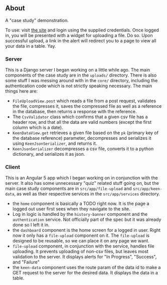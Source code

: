 
## About

A "case study" demonstration.

To use:  visit [the site](http://history-brad-two.s3-website-us-east-1.amazonaws.com) and login using the supplied credentials.  Once logged in, you will be presented with a widget for uploading a file.  Do so.  Upon successful upload, a link in the alert will redirect you to a page to view all your data in a table.  Yay.

### Server

This is a Django server I began working on a little while ago.  The main components of the case study are in the `uploads/` directory.  There is also some stuff I was messing around with in the `core/` directory, including the authentication code which is not strictly speaking necessary.  The main things here are:

* `FileUploadView.post` which reads a file from a post request, validates the file, compresses it, saves the compressed file as well as a reference in the database, then returns a response with the reference.
* The `CsvValidator` class which confirms that a given csv file has a header row, and that all the data are valid numbers (except the first column which is a date).
* `KeenDataView.get` retrieves a given file based on the `pk` (primary key of the database reference) parameter, decompresses and serializes it using `KeenJsonSerializer`, and returns it.
* `KeenJsonSerializer` decompresses a csv file, converts it to a python dictionary, and serializes it as json.

### Client

This is an Angular 5 app which I began working on in conjunction with the server.  It also has some unnecessary "quiz" related stuff going on, but the main case study components are in `src/app/file-upload` and `src/app/keen-data`, as well as their respective services in the `src/app/services` directory.

*  the `home` component is basically a TODO right now.  It is the page a logged out user first sees when they navigate to the site.
* Log in logic is handled by the `history-banner` component and the `authentication` service.  Not officially part of the spec but it was already done so I left it in.
* the `dashboard` component is the home screen for a logged in user.  Right now it only has a `file-upload` component on it.  The `file-upload` is designed to be reusable, so we can place it on any page we want.
* `file-upload` component, in conjunction with the service, handles file uploading.  It prevents uploading of non-csv files, but leaves most validation to the server.  It displays alerts for "In Progress", "Success", and "Failure"
* the `keen-data` component uses the route param of the data id to make a GET request to the server for the desired data.  It displays the data in a table.
